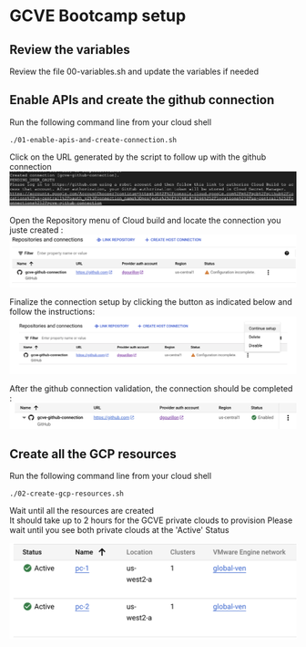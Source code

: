 # GCVE Bootcamp setup

## Review the variables  

Review the file 00-variables.sh and update the variables if needed  


## Enable APIs and create the github connection

Run the following command line from your cloud shell  
```
./01-enable-apis-and-create-connection.sh
```
Click on the URL generated by the script to follow up with the github connection  
![alt text](images/repository_connection.png?raw=true)  

Open the Repository menu of Cloud build and locate the connection you juste created :  
![alt text](images/connection_incomplete.png?raw=true)  

Finalize the connection setup by clicking the button as indicated below and follow the instructions:  
![alt text](images/connection_finalize.png?raw=true)  

After the github connection validation, the connection should be completed :  
![alt text](images/connection_completed.png?raw=true)  



## Create all the GCP resources  

Run the following command line from your cloud shell  
```
./02-create-gcp-resources.sh
```
Wait until all the resources are created   
It should take up to 2 hours for the GCVE private clouds to provision 
Please wait until you see both private clouds  at the 'Active' Status 

![alt text](images/pc_completed.png?raw=true)  

